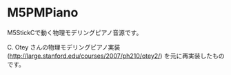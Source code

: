 # M5PMPiano

M5StickCで動く物理モデリングピアノ音源です。

C. Otey さんの物理モデリングピアノ実装(http://large.stanford.edu/courses/2007/ph210/otey2/) を元に再実装したものです。

